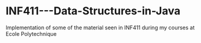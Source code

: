 # INF411---Data-Structures-in-Java
Implementation of some of the material seen in INF411 during my courses at Ecole Polytechnique
